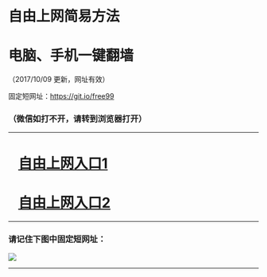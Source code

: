 ﻿# 自由上网简易方法

# 电脑、手机一键翻墙

（2017/10/09 更新，网址有效）

固定短网址：https://git.io/free99

### （微信如打不开，请转到浏览器打开）


***





# &nbsp;&nbsp; <a href="http://ft561416399.fwq-tz-1001.info/fwqtz01.html?t=10090016885 " target="_blank">自由上网入口1</a>
# &nbsp;&nbsp; <a href="http://ft2903923113.fwq-tz-1002.info/fwqtz02.html?t=100900131068 " target="_blank">自由上网入口2</a>
***

### 请记住下图中固定短网址：

<img src="https://s3-us-west-2.amazonaws.com/fwq-1001/yjfq-20170905okok.png" /> 


***

